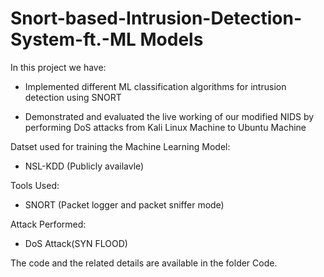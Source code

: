 # Snort-based-Intrusion-Detection-System-ft.-ML Models

 
 In this project we have:
 
- Implemented different ML classification algorithms for intrusion detection using  SNORT

- Demonstrated and evaluated the live working of our modified NIDS by performing DoS attacks from Kali Linux Machine to Ubuntu Machine


Datset used for training the Machine Learning Model:

- NSL-KDD (Publicly availavle)


Tools Used:

- SNORT (Packet logger and packet sniffer mode) 


Attack Performed:

- DoS Attack(SYN FLOOD)


The code and the related details are available in the folder Code.
